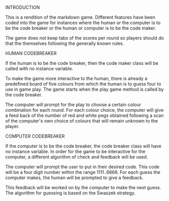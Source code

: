 INTRODUCTION

This is a rendition of the markdown game. Different features have been coded into the game for instances where the human or the computer is to be the code breaker or the human or computer is to be the code maker.

The game does not keep tabs of the scores per round so players should do that the themselves following the generally known rules.

HUMAN CODEBREAKER

 If the human is to be the code breaker, then the code maker class will be called with no instance variable. 
 
 To make the game more interactive to the human, there is already a predefined board of five colours from which the human is to guess four to use in game play. The game starts when the play game method is called by the code breaker.
 
 The computer will prompt for the play to choose a certain colour combination for each round. For each colour choice, the computer will give a feed back of the number of red and white pegs obtained following a scan of the computer's own choice of colours that will remain unknown to the player.

COMPUTER CODEBREAKER

  If the computer is to be the code breaker, the code breaker class will have no instance variable. In order for the game to be interactive for the computer, a different algorithm of check and feedback will be used.

The computer will prompt the user to put in their desired code. This code will be a four digit number within the range 1111..6666. For each guess the computer makes, the human will be prompted to give a feedback.

This feedback will be worked on by the computer to make the next guess. The algorithm for guessing is based on the Swaszek strategy.
